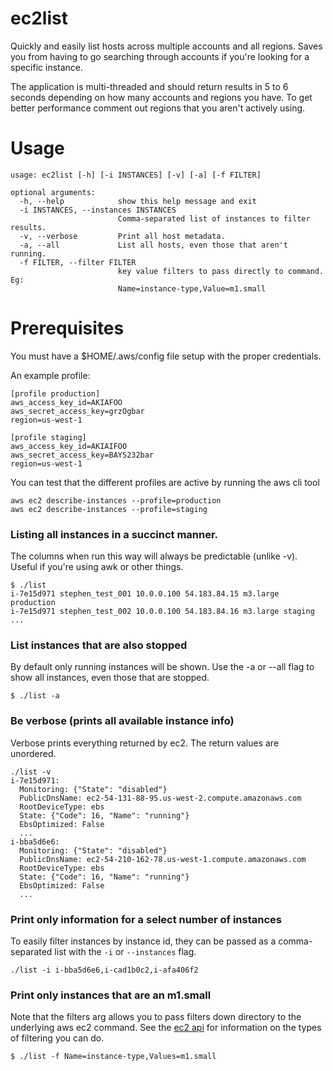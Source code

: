 ec2list
=======
Quickly and easily list hosts across multiple accounts and all regions. Saves you from having to go searching through accounts if you're looking for a specific instance.

The application is multi-threaded and should return results in 5 to 6 seconds depending on how many accounts and regions you have. To get better performance comment out regions that you aren't actively using.

Usage
=====
```
usage: ec2list [-h] [-i INSTANCES] [-v] [-a] [-f FILTER]

optional arguments:
  -h, --help            show this help message and exit
  -i INSTANCES, --instances INSTANCES
                        Comma-separated list of instances to filter results.
  -v, --verbose         Print all host metadata.
  -a, --all             List all hosts, even those that aren't running.
  -f FILTER, --filter FILTER
                        key value filters to pass directly to command. Eg:
                        Name=instance-type,Value=m1.small
```

Prerequisites
=============
You must have a $HOME/.aws/config file setup with the proper credentials.

An example profile:
```
[profile production]
aws_access_key_id=AKIAFOO
aws_secret_access_key=grzOgbar
region=us-west-1

[profile staging]
aws_access_key_id=AKIAIFOO
aws_secret_access_key=BAYS232bar
region=us-west-1
```

You can test that the different profiles are active by running the aws cli tool
```
aws ec2 describe-instances --profile=production
aws ec2 describe-instances --profile=staging
```

### Listing all instances in a succinct manner.
The columns when run this way will always be predictable (unlike -v). Useful if you're using awk or other things.
```
$ ./list
i-7e15d971 stephen_test_001 10.0.0.100 54.183.84.15 m3.large production
i-7e15d971 stephen_test_002 10.0.0.100 54.183.84.16 m3.large staging
...
```

### List instances that are also stopped
By default only running instances will be shown. Use the -a or --all flag to show all instances, even those that are stopped.
```
$ ./list -a
```

### Be verbose (prints all available instance info)
Verbose prints everything returned by ec2. The return values are unordered.
```
./list -v
i-7e15d971:
  Monitoring: {"State": "disabled"}
  PublicDnsName: ec2-54-131-88-95.us-west-2.compute.amazonaws.com
  RootDeviceType: ebs
  State: {"Code": 16, "Name": "running"}
  EbsOptimized: False
  ...
i-bba5d6e6:
  Monitoring: {"State": "disabled"}
  PublicDnsName: ec2-54-210-162-78.us-west-1.compute.amazonaws.com
  RootDeviceType: ebs
  State: {"Code": 16, "Name": "running"}
  EbsOptimized: False
  ...
```

### Print only information for a select number of instances
To easily filter instances by instance id, they can be passed as a comma-separated list with the ```-i``` or ```--instances``` flag.
```
./list -i i-bba5d6e6,i-cad1b0c2,i-afa406f2
```

### Print only instances that are an m1.small
Note that the filters arg allows you to pass filters down directory to the underlying aws ec2 command. See the [ec2 api](http://docs.aws.amazon.com/cli/latest/reference/ec2/describe-instances.html) for information on the types of filtering you can do.
```
$ ./list -f Name=instance-type,Values=m1.small
```
